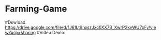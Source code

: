 # Farming-Game
#Dowload: https://drive.google.com/file/d/1J61Lt9nxszJxc0XX7B_XwrP2kvWU7xFy/view?usp=sharing
#Video Demo:
